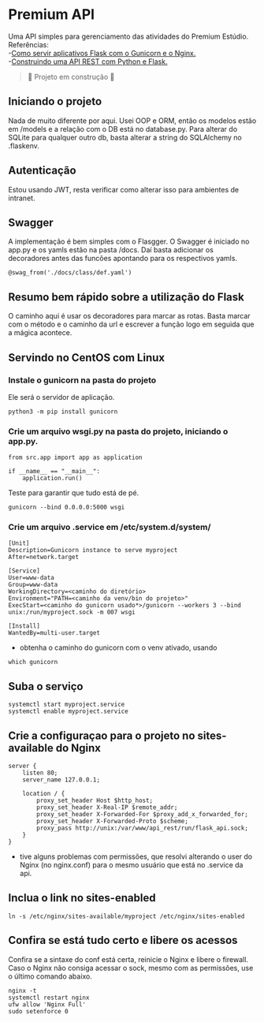 # Premium API
Uma API simples para gerenciamento das atividades do Premium Estúdio.
<br>Referências: 
  <br>-<a href="https://www.digitalocean.com/community/tutorials/how-to-serve-flask-applications-with-gunicorn-and-nginx-on-ubuntu-20-04-pt">Como servir aplicativos Flask com o Gunicorn e o Nginx.</a>
  <br>-<a href="https://www.youtube.com/watch?v=WFzRy8KVcrM">Construindo uma API REST com Python e Flask.</a>
> :construction: Projeto em construção :construction:
## Iniciando o projeto
Nada de muito diferente por aqui. Usei OOP e ORM, então os modelos estão em /models e a relação com o DB está no database.py. Para alterar do SQLite para qualquer outro db, basta alterar a string do SQLAlchemy no .flaskenv.

## Autenticação
Estou usando JWT, resta verificar como alterar isso para ambientes de intranet.

## Swagger
A implementação é bem simples com o Flasgger. O Swagger é iniciado no app.py e os yamls estão na pasta /docs. Daí basta adicionar os decoradores antes das funcões apontando para os respectivos yamls.
```
@swag_from('./docs/class/def.yaml')
```

## Resumo bem rápido sobre a utilização do Flask
O caminho aqui é usar os decoradores para marcar as rotas. Basta marcar com o método e o caminho da url e escrever a função logo em seguida que a mágica acontece.

## Servindo no CentOS com Linux
### Instale o gunicorn na pasta do projeto
Ele será o servidor de aplicação.
```
python3 -m pip install gunicorn
```
### Crie um arquivo wsgi.py na pasta do projeto, iniciando o app.py.
```
from src.app import app as application

if __name__ == "__main__":
    application.run()
```
Teste para garantir que tudo está de pé.
```
gunicorn --bind 0.0.0.0:5000 wsgi
```
### Crie um arquivo .service em /etc/system.d/system/
```
[Unit]
Description=Gunicorn instance to serve myproject
After=network.target

[Service]
User=www-data
Group=www-data
WorkingDirectory=<caminho do diretório>
Environment="PATH=<caminho da venv/bin do projeto>"
ExecStart=<caminho do gunicorn usado*>/gunicorn --workers 3 --bind unix:/run/myproject.sock -m 007 wsgi

[Install]
WantedBy=multi-user.target
```

* obtenha o caminho do gunicorn com o venv ativado, usando 
```
which gunicorn
```

## Suba o serviço
```
systemctl start myproject.service
systemctl enable myproject.service
```

## Crie a configuraçao para o projeto no sites-available do Nginx
```
server {
    listen 80;
    server_name 127.0.0.1;
   
    location / {	
        proxy_set_header Host $http_host;
        proxy_set_header X-Real-IP $remote_addr;
        proxy_set_header X-Forwarded-For $proxy_add_x_forwarded_for;
        proxy_set_header X-Forwarded-Proto $scheme;
        proxy_pass http://unix:/var/www/api_rest/run/flask_api.sock;
    }
}
```

* tive alguns problemas com permissões, que resolvi alterando o user do Nginx (no nginx.conf) para o mesmo usuário que está no .service da api.

## Inclua o link no sites-enabled 
```
ln -s /etc/nginx/sites-available/myproject /etc/nginx/sites-enabled
```

## Confira se está tudo certo e libere os acessos
Confira se a sintaxe do conf está certa, reinicie o Nginx e libere o firewall. Caso o Nginx não consiga acessar o sock, mesmo com as permissões, use o último comando abaixo.
```
nginx -t
systemctl restart nginx
ufw allow 'Nginx Full'
sudo setenforce 0
```

